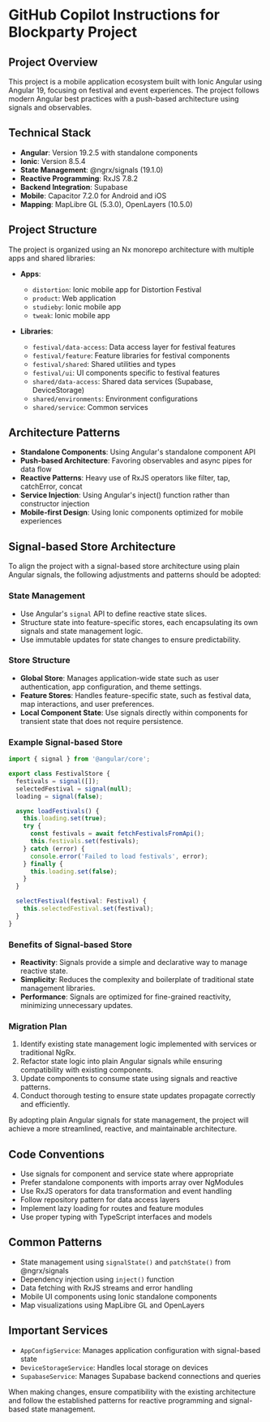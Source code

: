# GitHub Copilot Instructions for Blockparty Project

## Project Overview

This project is a mobile application ecosystem built with Ionic Angular using Angular 19, focusing on festival and event experiences. The project follows modern Angular best practices with a push-based architecture using signals and observables.

## Technical Stack

- **Angular**: Version 19.2.5 with standalone components
- **Ionic**: Version 8.5.4
- **State Management**: @ngrx/signals (19.1.0)
- **Reactive Programming**: RxJS 7.8.2
- **Backend Integration**: Supabase
- **Mobile**: Capacitor 7.2.0 for Android and iOS
- **Mapping**: MapLibre GL (5.3.0), OpenLayers (10.5.0)

## Project Structure

The project is organized using an Nx monorepo architecture with multiple apps and shared libraries:

- **Apps**:

  - `distortion`: Ionic mobile app for Distortion Festival
  - `product`: Web application
  - `studieby`: Ionic mobile app
  - `tweak`: Ionic mobile app

- **Libraries**:
  - `festival/data-access`: Data access layer for festival features
  - `festival/feature`: Feature libraries for festival components
  - `festival/shared`: Shared utilities and types
  - `festival/ui`: UI components specific to festival features
  - `shared/data-access`: Shared data services (Supabase, DeviceStorage)
  - `shared/environments`: Environment configurations
  - `shared/service`: Common services

## Architecture Patterns

- **Standalone Components**: Using Angular's standalone component API
- **Push-based Architecture**: Favoring observables and async pipes for data flow
- **Reactive Patterns**: Heavy use of RxJS operators like filter, tap, catchError, concat
- **Service Injection**: Using Angular's inject() function rather than constructor injection
- **Mobile-first Design**: Using Ionic components optimized for mobile experiences

## Signal-based Store Architecture

To align the project with a signal-based store architecture using plain Angular signals, the following adjustments and patterns should be adopted:

### State Management

- Use Angular's `signal` API to define reactive state slices.
- Structure state into feature-specific stores, each encapsulating its own signals and state management logic.
- Use immutable updates for state changes to ensure predictability.

### Store Structure

- **Global Store**: Manages application-wide state such as user authentication, app configuration, and theme settings.
- **Feature Stores**: Handles feature-specific state, such as festival data, map interactions, and user preferences.
- **Local Component State**: Use signals directly within components for transient state that does not require persistence.

### Example Signal-based Store

```typescript
import { signal } from '@angular/core';

export class FestivalStore {
  festivals = signal([]);
  selectedFestival = signal(null);
  loading = signal(false);

  async loadFestivals() {
    this.loading.set(true);
    try {
      const festivals = await fetchFestivalsFromApi();
      this.festivals.set(festivals);
    } catch (error) {
      console.error('Failed to load festivals', error);
    } finally {
      this.loading.set(false);
    }
  }

  selectFestival(festival: Festival) {
    this.selectedFestival.set(festival);
  }
}
```

### Benefits of Signal-based Store

- **Reactivity**: Signals provide a simple and declarative way to manage reactive state.
- **Simplicity**: Reduces the complexity and boilerplate of traditional state management libraries.
- **Performance**: Signals are optimized for fine-grained reactivity, minimizing unnecessary updates.

### Migration Plan

1. Identify existing state management logic implemented with services or traditional NgRx.
2. Refactor state logic into plain Angular signals while ensuring compatibility with existing components.
3. Update components to consume state using signals and reactive patterns.
4. Conduct thorough testing to ensure state updates propagate correctly and efficiently.

By adopting plain Angular signals for state management, the project will achieve a more streamlined, reactive, and maintainable architecture.

## Code Conventions

- Use signals for component and service state where appropriate
- Prefer standalone components with imports array over NgModules
- Use RxJS operators for data transformation and event handling
- Follow repository pattern for data access layers
- Implement lazy loading for routes and feature modules
- Use proper typing with TypeScript interfaces and models

## Common Patterns

- State management using `signalState()` and `patchState()` from @ngrx/signals
- Dependency injection using `inject()` function
- Data fetching with RxJS streams and error handling
- Mobile UI components using Ionic standalone components
- Map visualizations using MapLibre GL and OpenLayers

## Important Services

- `AppConfigService`: Manages application configuration with signal-based state
- `DeviceStorageService`: Handles local storage on devices
- `SupabaseService`: Manages Supabase backend connections and queries

When making changes, ensure compatibility with the existing architecture and follow the established patterns for reactive programming and signal-based state management.
